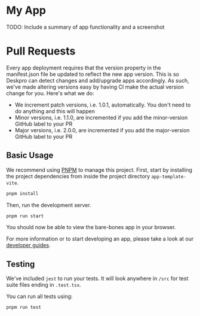 # My App

TODO: Include a summary of app functionality and a screenshot

# Pull Requests

Every app deployment requires that the version property in the manifest.json file be updated to reflect the new app version. This is so Deskpro can detect changes and add/upgrade apps accordingly. As such, we've made altering versions easy by having CI make the actual version change for you. Here's what we do:

- We increment patch versions, i.e. 1.0.1, automatically. You don't need to do anything and this will happen
- Minor versions, i.e. 1.1.0, are incremented if you add the minor-version GitHub label to your PR
- Major versions, i.e. 2.0.0, are incremented if you add the major-version GitHub label to your PR

## Basic Usage

We recommend using [PNPM](https://pnpm.io/) to manage this project. First, start by installing the project
dependencies from inside the project directory `app-template-vite`.

```bash
pnpm install
```

Then, run the development server.

```bash
pnpm run start
```

You should now be able to view the bare-bones app in your browser.

For more information or to start developing an app, please take a look at our [developer guides](https://support.deskpro.com/en-US/guides/developers/apps/apps-1/anatomy-of-an-app).

## Testing

We've included `jest` to run your tests. It will look anywhere in `/src` for test suite files ending in `.test.tsx`.

You can run all tests using:

```bash
pnpm run test
```
